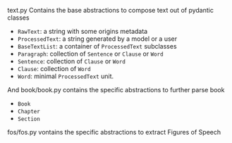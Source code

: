 text.py Contains the base abstractions to compose text out of pydantic classes

* `RawText`: a string with some origins metadata
* `ProcessedText`: a string generated by a model or a user
* `BaseTextList`: a container of `ProcessedText` subclasses
* `Paragraph`: collection of `Sentence` or `Clause` or `Word`
* `Sentence`: collection of `Clause` or `Word`
* `Clause`: collection of `Word`
* `Word`: minimal `ProcessedText` unit. 

And book/book.py contains the specific abstractions to further parse book 
* `Book`
* `Chapter`
* `Section`

fos/fos.py vontains the specific abstractions to extract Figures of Speech 
